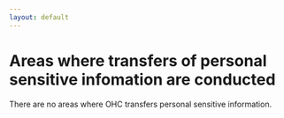 ```yaml
---
layout: default
---
```

# Areas where transfers of personal sensitive infomation are conducted

There are no areas where OHC transfers personal sensitive information.